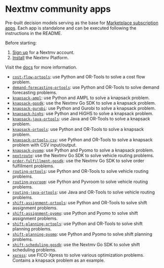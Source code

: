 # Nextmv community apps

Pre-built decision models serving as the base for [Marketplace subscription
apps][subscription-apps]. Each app is standalone and can be executed following
the instructions in the README.

Before starting:

1. [Sign up][signup] for a Nextmv account.
2. [Install][installation] the Nextmv Platform.

Visit the [docs][docs] for more information.

* [`cost-flow-ortools`][cost-flow-ortools]: use Python and OR-Tools to solve a
      cost flow problem.
* [`demand-forecasting-ortools`][demand-forecasting-ortools]: use Python and
      OR-Tools to solve demand forecasting problems.
* [`knapsack-ampl`][knapsack-ampl]: use Python and AMPL to solve a knapsack
      problem.
* [`knapsack-gosdk`][knapsack-gosdk]: use the Nextmv Go SDK to solve a knapsack
      problem.
* [`knapsack-gurobi`][knapsack-gurobi]: use Python and Gurobi to solve a
      knapsack problem.
* [`knapsack-highs`][knapsack-highs]: use Python and HiGHS to solve a
      knapsack problem.
* [`knapsack-java-ortools`][knapsack-java-ortools]: use Java and OR-Tools to
      solve a knapsack problem.
* [`knapsack-ortools`][knapsack-ortools]: use Python and OR-Tools to solve a
      knapsack problem.
* [`knapsack-ortools-csv`][knapsack-ortools-csv]: use Python and OR-Tools to
      solve a knapsack problem with CSV input/output.
* [`knapsack-pyomo`][knapsack-pyomo]: use Python and Pyomo to solve a knapsack
      problem.
* [`nextroute`][nextroute]: use the Nextmv Go SDK to solve vehicle routing
      problems.
* [`order-fulfillment-gosdk`][order-fulfillment-gosdk]: use the Nextmv Go SDK to
      solve order fulfillment problems.
* [`routing-ortools`][routing-ortools]: use Python and OR-Tools to solve vehicle
      routing problems.
* [`routing-pyvroom`][routing-pyvroom]: use Python and Pyvroom to solve vehicle
      routing problems.
* [`routing-java-ortools`][routing-java-ortools]: use Java and OR-Tools to
      solve vehicle routing problems.
* [`shift-assignment-ortools`][shift-assignment-ortools]: use Python and
      OR-Tools to solve shift assignment problems.
* [`shift-assignment-pyomo`][shift-assignment-pyomo]: use Python and Pyomo to
      solve shift assignment problems.
* [`shift-planning-ortools`][shift-planning-ortools]: use Python and OR-Tools to
      solve shift planning problems.
* [`shift-planning-pyomo`][shift-planning-pyomo]: use Python and Pyomo to solve
      shift planning problems.
* [`shift-scheduling-gosdk`][shift-scheduling-gosdk]: use the Nextmv Go SDK to
      solve shift scheduling problems.
* [`xpress`][xpress]: use FICO-Xpress to solve various optimization problems.
      Contains a knapsack problem as an example.

[subscription-apps]: https://nextmv.io/docs/platform/deploy-app/subscription-apps
[installation]: https://nextmv.io/docs/platform/installation
[docs]: https://nextmv.io/docs
[signup]: https://cloud.nextmv.io

[cost-flow-ortools]: ./cost-flow-ortools/README.md
[knapsack-ampl]: ./knapsack-ampl/README.md
[knapsack-gosdk]: ./knapsack-gosdk/README.md
[knapsack-gurobi]: ./knapsack-gurobi/README.md
[knapsack-highs]: ./knapsack-highs/README.md
[knapsack-java-ortools]: ./knapsack-java-ortools/README.md
[knapsack-ortools]: ./knapsack-ortools/README.md
[knapsack-ortools-csv]: ./knapsack-ortools-csv/README.md
[knapsack-pyomo]: ./knapsack-pyomo/README.md
[nextroute]: ./nextroute/README.md
[order-fulfillment-gosdk]: ./order-fulfillment-gosdk/README.md
[routing-java-ortools]: ./routing-java-ortools/README.md
[routing-ortools]: ./routing-ortools/README.md
[routing-pyvroom]: ./routing-pyvroom/README.md
[shift-assignment-ortools]: ./shift-assignment-ortools/README.md
[shift-assignment-pyomo]: ./shift-assignment-pyomo/README.md
[demand-forecasting-ortools]: ./demand-forecasting-ortools/README.md
[shift-planning-ortools]: ./shift-planning-ortools/README.md
[shift-planning-pyomo]: ./shift-planning-pyomo/README.md
[shift-scheduling-gosdk]: ./shift-scheduling-gosdk/README.md
[xpress]: ./xpress/README.md
